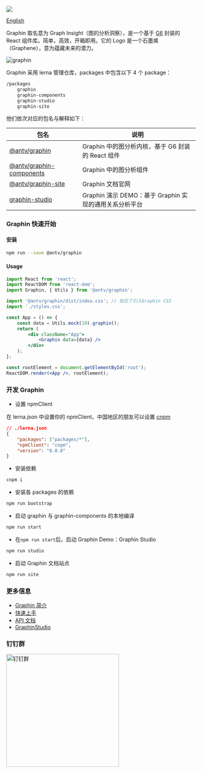 ![](https://camo.githubusercontent.com/2b77a87432d47fb4f20f5b0bfbdcb2db15775dab/68747470733a2f2f67772e616c697061796f626a656374732e636f6d2f6d646e2f726d735f3030656463622f616674732f696d672f412a456b4a6d52726d754a41674141414141414141414141426b4152516e4151)

[English](./README.en-US.md)

Graphin 取名意为 Graph Insight（图的分析洞察），是一个基于 [G6](https://github.com/antvis/g6) 封装的 React 组件库。简单，高效，开箱即用。它的 Logo 是一个石墨烯（Graphene），意为蕴藏未来的潜力。

![graphin](https://gw.alipayobjects.com/mdn/rms_00edcb/afts/img/A*N-5PT6UO9LAAAAAAAAAAAABkARQnAQ)

Graphin 采用 lerna 管理仓库，packages 中包含以下 4 个 package：

```bash
/packages
    graphin
    graphin-components
    graphin-studio
    graphin-site
```

他们依次对应的包名与解释如下：

| 包名                                                                                                  | 说明                                                   |
| ----------------------------------------------------------------------------------------------------- | ------------------------------------------------------ |
| [@antv/graphin](https://github.com/antvis/graphin/tree/master/packages/graphin)                       | Graphin 中的图分析内核，基于 G6 封装 的 React 组件     |
| [@antv/graphin-components](https://github.com/antvis/graphin/tree/master/packages/graphin-components) | Graphin 中的图分析组件                                 |
| [@antv/graphin-site](https://github.com/antvis/graphin/tree/master/packages/graphin-site)             | Graphin 文档官网                                       |
| [graphin-studio](https://github.com/antvis/graphin/tree/master/packages/graphin-studio)               | Graphin 演示 DEMO：基于 Graphin 实现的通用关系分析平台 |

### Graphin 快速开始

#### 安装

```bash
npm run --save @antv/graphin
```

#### Usage

```jsx
import React from 'react';
import ReactDOM from 'react-dom';
import Graphin, { Utils } from '@antv/graphin';

import '@antv/graphin/dist/index.css'; // 别忘了引入Graphin CSS
import './styles.css';

const App = () => {
    const data = Utils.mock(10).graphin();
    return (
        <div className="App">
            <Graphin data={data} />
        </div>
    );
};

const rootElement = document.getElementById('root');
ReactDOM.render(<App />, rootElement);
```

### 开发 Graphin

-   设置 npmClient

在 lerna.json 中设置你的 npmClient，中国地区的朋友可以设置 [cnpm](https://www.npmjs.com/package/cnpm)

```json
// ./lerna.json
{
    "packages": ["packages/*"],
    "npmClient": "cnpm",
    "version": "0.0.0"
}
```

-   安装依赖

```bash
cnpm i
```

-   安装各 packages 的依赖

```bash
npm run bootstrap
```

-   启动 graphin 与 graphin-components 的本地编译

```bash
npm run start
```

-   在`npm run start`后，启动 Graphin Demo：Graphin Studio

```bash
npm run studio
```

-   启动 Graphin 文档站点

```bash
npm run site
```

### 更多信息

-   [Graphin 简介](https://graphin.antv.vision/zh/docs/manual/introduction)
-   [快速上手](https://graphin.antv.vision/zh/docs/manual/getting-started)
-   [API 文档](https://graphin.antv.vision/zh/docs/api/graphin)
-   [GraphinStudio](https://graphin.antv.vision/zh/GraphinStudio)

### 钉钉群

<img src='https://gw.alipayobjects.com/mdn/rms_00edcb/afts/img/A*Z6OATqeN6GYAAAAAAAAAAABkARQnAQ' alt='钉钉群' width= '300px'/>
